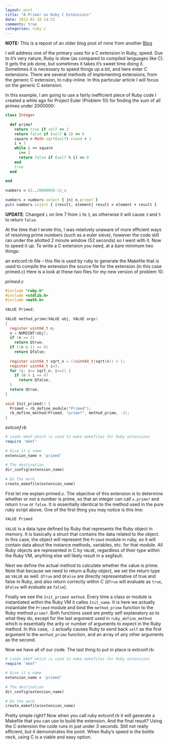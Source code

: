 ```yaml
---
layout: post
title: "A Primer on Ruby C Extensions"
date: 2012-01-10 14:23
comments: true
categories: ruby c
---
```


**NOTE:** This is a repost of an older blog post of mine from another [Blog](http://www.pmamediagroup.com/2010/07/making-superfast-things-in-ruby-using-c-extensions/)

I will address one of the primary uses for a C extension in Ruby, speed. Due to it’s very nature, Ruby is slow (as compared to compiled languages like C). It gets the job done, but sometimes it takes it’s sweet time doing it. Sometimes it is necessary to speed things up a bit, and here enter C extensions. There are several methods of implementing extensions, from the generic C extension, to ruby-inline. In this particular article I will focus on the generic C extension.

In this example, I am going to use a fairly inefficient piece of Ruby code I created a while ago for Project Euler (Problem 10) for finding the sum of all primes under 2000000:

```ruby
class Integer
 
  def prime?
    return true if self == 2
    return false if (self & 1) == 0
    square = Math.sqrt(self).round + 1
    i = 3
    while i <= square
      i+= 2
      return false if (self % i) == 0
    end
    true
  end
 
end
 
numbers = (2..2000000).to_a
 
numbers = numbers.select { |n| n.prime? }
puts numbers.inject { |result, element| result = element + result }
```

**UPDATE**: Changed `i` on line 7 from `1` to `3`, as otherwise it will cause `3` and `5` to return `false`.

At the time that I wrote this, I was relatively unaware of more efficient ways of resolving prime numbers (such as a euler sieve), however the code still ran under the allotted 2 minute window (52 seconds) so I went with it. Now to speed it up. To write a C extension you need, at a bare minimum two things:

an extconf.rb file – this file is used by ruby to generate the Makefile that is used to compile the extension
the source file for the extension (in this case primed.c)
Here is a look at these two files for my new version of problem 10:

*primed.c*

```c
#include "ruby.h"
#include <stdlib.h>
#include <math.h>
 
VALUE Primed;
 
VALUE method_prime(VALUE obj, VALUE args)
{
  register uint64_t n;
  n = NUM2INT(obj);
  if (n == 2)
    return Qtrue;
  if ((n & 1) == 0)
    return Qfalse;
 
  register uint64_t sqrt_n = ((uint64_t)sqrt(n)) + 1;
  register uint64_t i=3;
  for (i; i<= sqrt_n; i+=2) {
    if (n % i == 0)
      return Qfalse;
  }
  return Qtrue;
}
 
void Init_primed() {
  Primed = rb_define_module("Primed");
  rb_define_method(Primed, "prime?", method_prime, -2);
}
```

*extconf.rb*

```ruby
# Loads mkmf which is used to make makefiles for Ruby extensions
require 'mkmf'
 
# Give it a name
extension_name = 'primed'
 
# The destination
dir_config(extension_name)
 
# Do the work
create_makefile(extension_name)
```

First let me explain primed.c. The objective of this extension is to determine whether or not a number is prime, so that an integer can call `x.prime?` and return `true` or `false`. It is essentially identical to the method used in the pure ruby script above. One of the first thing you may notice is this line:

```c
VALUE Primed
```

`VALUE` is a data type defined by Ruby that represents the Ruby object in memory. It is basically a struct that contains the data related to the object. In this case, the object will represent the `Primed` module in ruby, so it will contain data about the instance methods, variables, etc. for that module. All Ruby objects are represented in C by `VALUE`, regardless of their type within the Ruby VM, anything else will likely result in a segfault.

Next we define the actual method to calculate whether the value is prime. Note that because we need to return a Ruby object, we set the return type as `VALUE` as well. `QTrue` and `QFalse` are directly representative of true and false in Ruby, and also return correctly within C (`QTrue` will evaluate as `true`, `QFalse` will evaluate as `false`).

Finally we see the `Init_primed method`. Every time a class or module is instantiated within the Ruby VM it calles `Init_name`. It is here we actually instantiate the `Primed` module and bind the `method_prime` function to the Ruby method `prime?`. Both functions used are pretty self explanatory as to what they do, except for the last argument used in `ruby_define_method` which is essentially the arity or number of arguments to expect in the Ruby method. In this case, `-2` actually causes Ruby to send back `self` as the first argument to the `method_prime` function, and an array of any other arguments as the second.

Now we have all of our code. The last thing to put in place is extconf.rb:

```ruby
# Loads mkmf which is used to make makefiles for Ruby extensions
require 'mkmf'
 
# Give it a name
extension_name = 'primed'
 
# The destination
dir_config(extension_name)
 
# Do the work
create_makefile(extension_name)
```

Pretty simple right? Now when you call ruby extconf.rb it will generate a Makefile that you can use to build the extension. And the final result? Using the C extension the code runs in just under 3 seconds. Still not really efficient, but it demonstrates the point. When Ruby’s speed is the bottle neck, using C is a viable and easy option.